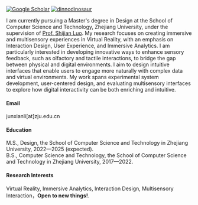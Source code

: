 
[![Google Scholar](https://img.shields.io/badge/Google_Scholar-scholar-blue?logo=google-scholar)](https://scholar.google.com/citations?user=YHWmHcYAAAAJ)
[![dinnodinosaur](https://img.shields.io/badge/dinnodinosaur-github-blue?logo=github)](https://github.com/dinnodinosaur)

I am currently pursuing a Master's degree in Design at the School of Computer Science and Technology, Zhejiang University, under the supervision of [Prof. Shijian Luo](https://person.zju.edu.cn/en/0099094). My research focuses on creating immersive and multisensory experiences in Virtual Reality, with an emphasis on Interaction Design, User Experience, and Immersive Analytics. I am particularly interested in developing innovative ways to enhance sensory feedback, such as olfactory and tactile interactions, to bridge the gap between physical and digital environments. I aim to design intuitive interfaces that enable users to engage more naturally with complex data and virtual environments. My work spans experimental system development, user-centered design, and evaluating multisensory interfaces to explore how digital interactivity can be both enriching and intuitive.

#### Email
junxianli[at]zju.edu.cn

#### Education
M.S., Design, the School of Computer Science and Technology in Zhejiang University, 2022—2025 (expected).\
B.S., Computer Science and Technology, the School of Computer Science and Technology in Zhejiang University, 2017—2022.

#### Research Interests
Virtual Reality,  Immersive Analytics, Interaction Design, Multisensory Interaction，<strong>Open to new things!</strong>.